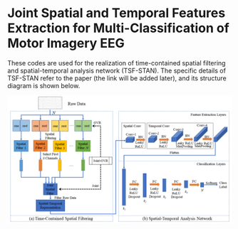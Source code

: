 # Joint Spatial and Temporal Features Extraction for Multi-Classification of Motor Imagery EEG

These codes are used for the realization of time-contained spatial filtering and spatial-temporal analysis network (TSF-STAN). The specific details of TSF-STAN refer to the paper (the link will be added later), and its structure diagram is shown below.

![image-20210831164048785](./pics/method.png)
